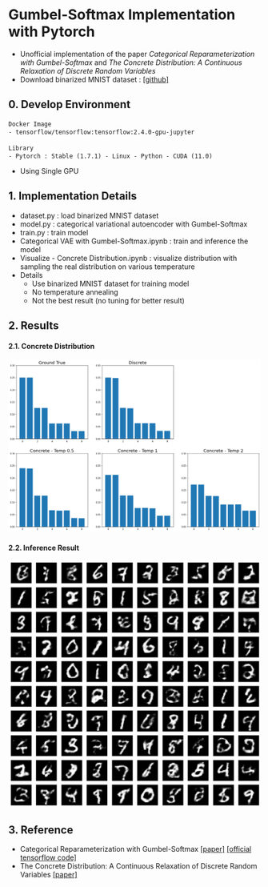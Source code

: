 # Gumbel-Softmax Implementation with Pytorch
- Unofficial implementation of the paper *Categorical Reparameterization with Gumbel-Softmax* and *The Concrete Distribution: A Continuous Relaxation of Discrete Random Variables*
- Download binarized MNIST dataset : [[github]](https://github.com/Jasonlee1995/Binarized_MNIST)


## 0. Develop Environment
```
Docker Image
- tensorflow/tensorflow:tensorflow:2.4.0-gpu-jupyter

Library
- Pytorch : Stable (1.7.1) - Linux - Python - CUDA (11.0)
```
- Using Single GPU


## 1. Implementation Details
- dataset.py : load binarized MNIST dataset
- model.py : categorical variational autoencoder with Gumbel-Softmax
- train.py : train model
- Categorical VAE with Gumbel-Softmax.ipynb : train and inference the model
- Visualize - Concrete Distribution.ipynb : visualize distribution with sampling the real distribution on various temperature
- Details
  * Use binarized MNIST dataset for training model
  * No temperature annealing
  * Not the best result (no tuning for better result)


## 2. Results
#### 2.1. Concrete Distribution
![Distribution](./Figures/distribution.png)

#### 2.2. Inference Result
![Inference](./Figures/Inference.png)


## 3. Reference
- Categorical Reparameterization with Gumbel-Softmax [[paper]](https://arxiv.org/pdf/1611.01144.pdf) [[official tensorflow code]](https://github.com/ericjang/gumbel-softmax)
- The Concrete Distribution: A Continuous Relaxation of Discrete Random Variables [[paper]](https://arxiv.org/pdf/1611.00712.pdf)
